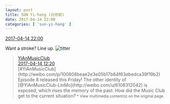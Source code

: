 ```yaml
---
layout: post
title: SUN Yi-hang (孙亦航)
date: 2017-04-14 22:00
categories: [ 'sun-yi-hang' ]
---
```


<div class="weibo-info">
  <a href="http://weibo.com/6108316220/EEvQF52NK">2017-04-14 22:00</a>
</div>

Want a stroke? Line up. ![titter](http://img.t.sinajs.cn/t4/appstyle/expression/ext/normal/19/heia_org.gif)

<!-- more -->

> <div class="weibo-post-name">
>   <a href="http://weibo.com/u/6094546964">YiAnMusicClub</a>
> </div>
> <div class="weibo-info">
>   <a href="http://weibo.com/6094546964/EEs3gbTH6">2017-04-14 12:20</a>
> </div>
> [#YiAnMusicClub](http://weibo.com/p/100808beae2e3e05b17b64f63ebedca39f19b2) Episode 8 released this Friday! The other identity of [@YiAnMusicClub-LinMo](http://weibo.com/u/6108312042) is exposed, which rises the memory of the past. How did the Music Club get to the current situation?  
> <small>* View multimedia content(s) on the original page.</small>
